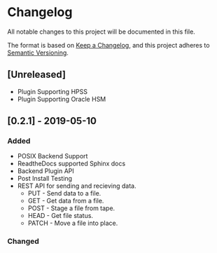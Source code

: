 # Changelog
All notable changes to this project will be documented in this file.

The format is based on [Keep a Changelog](https://keepachangelog.com/en/1.0.0/),
and this project adheres to [Semantic Versioning](https://semver.org/spec/v2.0.0.html).

## [Unreleased]
- Plugin Supporting HPSS
- Plugin Supporting Oracle HSM

## [0.2.1] - 2019-05-10
### Added
- POSIX Backend Support
- ReadtheDocs supported Sphinx docs
- Backend Plugin API
- Post Install Testing
- REST API for sending and recieving data.
  - PUT - Send data to a file.
  - GET - Get data from a file.
  - POST - Stage a file from tape.
  - HEAD - Get file status.
  - PATCH - Move a file into place.

### Changed
